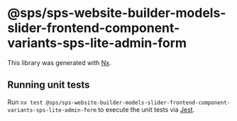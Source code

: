 # @sps/sps-website-builder-models-slider-frontend-component-variants-sps-lite-admin-form

This library was generated with [Nx](https://nx.dev).

## Running unit tests

Run `nx test @sps/sps-website-builder-models-slider-frontend-component-variants-sps-lite-admin-form` to execute the unit tests via [Jest](https://jestjs.io).
